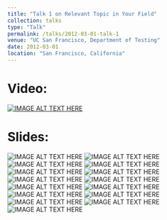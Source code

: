 ```yaml
---
title: "Talk 1 on Relevant Topic in Your Field"
collection: talks
type: "Talk"
permalink: /talks/2012-03-01-talk-1
venue: "UC San Francisco, Department of Testing"
date: 2012-03-01
location: "San Francisco, California"
---
```


Video:
======
[![IMAGE ALT TEXT HERE](https://kai-storms.github.io/files/2024-11-21-vvm_odd-splash.png)](https://www.vvm-projekt.de/fileadmin/user_upload/Final_Event/video/VVM_FE_Video_12_Storms.mp4)

Slides:
======
![IMAGE ALT TEXT HERE](https://kai-storms.github.io/files/2024-11-21-vvm_odd-slides/00.jpeg)
![IMAGE ALT TEXT HERE](https://kai-storms.github.io/files/2024-11-21-vvm_odd-slides/01.jpeg)
![IMAGE ALT TEXT HERE](https://kai-storms.github.io/files/2024-11-21-vvm_odd-slides/02.jpeg)
![IMAGE ALT TEXT HERE](https://kai-storms.github.io/files/2024-11-21-vvm_odd-slides/03.jpeg)
![IMAGE ALT TEXT HERE](https://kai-storms.github.io/files/2024-11-21-vvm_odd-slides/04.jpeg)
![IMAGE ALT TEXT HERE](https://kai-storms.github.io/files/2024-11-21-vvm_odd-slides/05.jpeg)
![IMAGE ALT TEXT HERE](https://kai-storms.github.io/files/2024-11-21-vvm_odd-slides/06.jpeg)
![IMAGE ALT TEXT HERE](https://kai-storms.github.io/files/2024-11-21-vvm_odd-slides/07.jpeg)
![IMAGE ALT TEXT HERE](https://kai-storms.github.io/files/2024-11-21-vvm_odd-slides/08.jpeg)
![IMAGE ALT TEXT HERE](https://kai-storms.github.io/files/2024-11-21-vvm_odd-slides/09.jpeg)
![IMAGE ALT TEXT HERE](https://kai-storms.github.io/files/2024-11-21-vvm_odd-slides/10.jpeg)
![IMAGE ALT TEXT HERE](https://kai-storms.github.io/files/2024-11-21-vvm_odd-slides/11.jpeg)
![IMAGE ALT TEXT HERE](https://kai-storms.github.io/files/2024-11-21-vvm_odd-slides/12.jpeg)
![IMAGE ALT TEXT HERE](https://kai-storms.github.io/files/2024-11-21-vvm_odd-slides/13.jpeg)
![IMAGE ALT TEXT HERE](https://kai-storms.github.io/files/2024-11-21-vvm_odd-slides/14.jpeg)